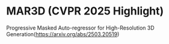 # MAR3D (CVPR 2025 Highlight) 
Progressive Masked Auto-regressor for High-Resolution 3D Generation(https://arxiv.org/abs/2503.20519)
